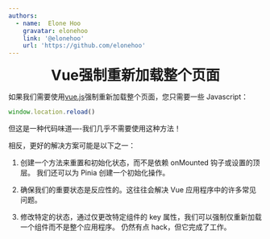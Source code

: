 ```yaml
---
authors:
  - name:  Elone Hoo
    gravatar: elonehoo
    link: '@elonehoo'
    url: 'https://github.com/elonehoo'
---
```


<h1 align="center" style="margin:0;">Vue强制重新加载整个页面</h1>

<script setup>
import Author from '@theme/components/Author.vue'
import AuthorGrop from '@theme/components/AuthorGrop.vue'
import MouseListenerEvent from '@theme/components/vue/vue3/MouseListenerEvent.vue'
</script>

<AuthorGrop>
  <Author />
</AuthorGrop>

如果我们需要使用[vue.js](https://cn.vuejs.org)强制重新加载整个页面，您只需要一些 Javascript：

```js
window.location.reload()
```

但这是一种代码味道—-我们几乎不需要使用这种方法！

相反，更好的解决方案可能是以下之一：

1. 创建一个方法来重置和初始化状态，而不是依赖 onMounted 钩子或设置的顶层。 我们还可以为 Pinia 创建一个初始化操作。

2. 确保我们的重要状态是反应性的。这往往会解决 Vue 应用程序中的许多常见问题。

3. 修改特定的状态，通过仅更改特定组件的 key 属性，我们可以强制仅重新加载一个组件而不是整个应用程序。 仍然有点 hack，但它完成了工作。
